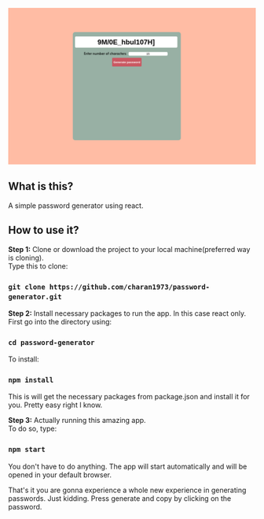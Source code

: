 ![Screenshot](screenshot.png)

## What is this?
A simple password generator using react.

## How to use it?
**Step 1:** Clone or download the project to your local machine(preferred way is cloning). <br /> 
Type this to clone:  
### `git clone https://github.com/charan1973/password-generator.git`  

**Step 2:** Install necessary packages to run the app. In this case react only.  <br /> 
First go into the directory using:  
### `cd password-generator`  
To install:
### `npm install`  
This is will get the necessary packages from package.json and install it for you. Pretty easy right I know.  

**Step 3:** Actually running this amazing app.  <br /> 
To do so, type:  
### `npm start`  
You don't have to do anything. The app will start automatically and will be opened in your default browser.  

That's it you are gonna experience a whole new experience in generating passwords. Just kidding. Press generate and copy by clicking on the password.